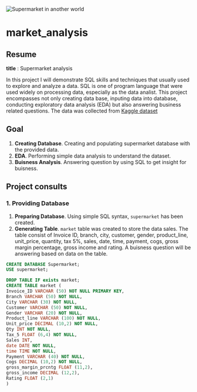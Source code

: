 ![Supermarket in another world](https://github.com/valfadillah/market_analysis/blob/main/oxana-melis-loDPKt_srQ0-unsplash.jpg)
# market_analysis

## Resume
**title** : Supermarket analysis

In this project I will demonstrate SQL skills and techniques that usually used to explore and analyze a data. SQL is one of program language that were used widely on processing data, especially as the data analist. This project encompasses not only creating data base, inputing data into database, conducting exploratory data analysis (EDA) but also answering business related questions. The data was collected from [Kaggle dataset](https://www.kaggle.com/datasets/faresashraf1001/supermarket-sales/data)

## Goal
1. **Creating Database**. Creating and populating supermarket database with the provided data.
2. **EDA**. Performing simple data analysis to understand the dataset.
3. **Buisness Analysis**. Answering question by using SQL to get insight for buisness.

## Project consults
### 1. Providing Database
1. **Preparing Database**. Using simple SQL syntax, `supermarket` has been created.
2. **Generating Table**. `market` table was created to store the data sales. The table consist of Invoice ID, branch, city, customer, gender, product_line, unit_price, quantity, tax 5%, sales, date, time, payment, cogs, gross margin percentage, gross income and rating. A buisness question will be answering based on data on the table.
```sql
CREATE DATABASE Supermarket;
USE supermarket;

DROP TABLE IF exists market;
CREATE TABLE market (
Invoice_ID VARCHAR (50) NOT NULL PRIMARY KEY,
Branch VARCHAR (50) NOT NULL,
City VARCHAR (30) NOT NULL,
Customer VARCHAR (50) NOT NULL,
Gender VARCHAR (20) NOT NULL,
Product_line VARCHAR (100) NOT NULL,
Unit_price DECIMAL (10,2) NOT NULL,
Qty INT NOT NULL,
Tax_5 FLOAT (6,4) NOT NULL,
Sales INT,
date DATE NOT NULL,
time TIME NOT NULL,
Payment VARCHAR (40) NOT NULL,
Cogs DECIMAL (10,2) NOT NULL,
gross_margin_prcntg FLOAT (11,2),
gross_income DECIMAL (12,2),
Rating FLOAT (2,1)
)
```

